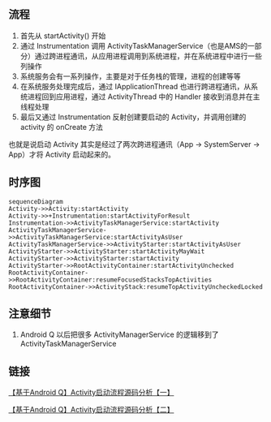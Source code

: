 ## 流程

1. 首先从 startActivity() 开始
2. 通过 Instrumentation 调用 ActivityTaskManagerService（也是AMS的一部分）通过跨进程通讯，从应用进程调用到系统进程，并在系统进程中进行一些列操作
3. 系统服务会有一系列操作，主要是对于任务栈的管理，进程的创建等等
4. 在系统服务处理完成后，通过 IApplicationThread 也进行跨进程通讯，从系统进程回到应用进程，通过 ActivityThread 中的 Handler 接收到消息并在主线程处理
5. 最后又通过 Instrumentation 反射创建要启动的 Activity，并调用创建的 activity 的 onCreate 方法

也就是说启动 Activity 其实是经过了两次跨进程通讯（App -> SystemServer -> App）才将 Activity 启动起来的。

## 时序图

```mermaid
sequenceDiagram
Activity->>Activity:startActivity
Activity->>+Instrumentation:startActivityForResult
Instrumentation->>ActivityTaskManagerService:startActivity
ActivityTaskManagerService->>ActivityTaskManagerService:startActivityAsUser
ActivityTaskManagerService->>ActivityStarter:startActivityAsUser
ActivityStarter->>ActivityStarter:startActivityMayWait
ActivityStarter->>ActivityStarter:startActivity
ActivityStarter->>RootActivityContainer:startActivityUnchecked
RootActivityContainer->>RootActivityContainer:resumeFocusedStacksTopActivities
RootActivityContainer->>ActivityStack:resumeTopActivityUncheckedLocked

```



## 注意细节
1. Android Q 以后把很多 ActivityManagerService 的逻辑移到了 ActivityTaskManagerService

## 链接

[【基于Android Q】Activity启动流程源码分析【一】](https://www.jianshu.com/p/827fd152a804)

[【基于Android Q】Activity启动流程源码分析【二】](https://www.jianshu.com/p/2fd50292727d)

